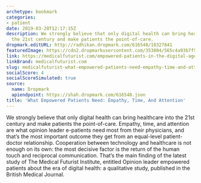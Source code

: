 ```yaml
---
archetype: bookmark
categories:
- patient
date: 2019-03-28T12:17:15Z
description: We strongly believe that only digital health can bring healthcare into
  the 21st century and make patients the point-of-care.
dropmark.editURL: http://radhikan.dropmark.com/616548/18327841
featuredImage: https://cdn2.dropmarkusercontent.com/353804/565c4a93b7f543eb646bb32bb90cbc50cb6f0c8fc56bade8e59f875c1273852c/thumbnail/0608_amad_key_visual_03.png?Expires=1557430062&Signature=kg4u3jE0v2spLCShF~bMQWUQ00QXfh95OjzaJSTF4di8GPJ1XVMFCr~gKJMiBxzCtKsdUqMARAs6Z5D4WfUf~P98ypdixyTrQKVJPIYqZ0U-1XnjyrkE93QC7vRbKsOMXpFRwtIAcE7YMAXGCFUz7UQRJIoY1fgvwfO7dRTT9tM1pSbvqiydvPv9z1dUd4Nb9Ydi9BkiPy9CFuZ8c2zEE0t725ii1U8aIvNHgCxZHiZI67dKsF9iUXyWiRr26Ar9eCauURSKpTkyzlBQl6U5CPG6t9xUVeo6twl5FuLHRmsArmWkgkVJTWMgyGwiLLm--q6IDJF6o~psXV0rye9w~g__&Key-Pair-Id=APKAITQYWVEN757ZA4KQ
link: https://medicalfuturist.com/empowered-patients-in-the-digital-age
linkBrand: medicalfuturist.com
slug: medicalfuturist-what-empowered-patients-need-empathy-time-and-attention
socialScore: 4
socialScoreSimulated: true
source:
  name: Dropmark
  apiendpoint: https://shah.dropmark.com/616548.json
title: 'What Empowered Patients Need: Empathy, Time, And Attention'
---
```

We strongly believe that only digital health can bring healthcare into the 21st century and make patients the point-of-care. Empathy, time, and attention are what opinion leader e-patients need most from their physicians, and that’s the most important outcome they get from an equal-level patient-doctor relationship. Cooperation between technology and healthcare is not enough on its own: the most decisive factor is the return of the human touch and reciprocal communication. That’s the main finding of the latest study of The Medical Futurist Institute, entitled Opinion leader empowered patients about the era of digital health: a qualitative study, published in the British Medical Journal.

